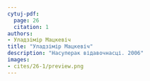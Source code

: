 ```yaml
---
cytuj-pdf:
  page: 26
  citation: 1
authors:
- Уладзімір Мацкевіч
title: "Уладзімір Мацкевіч"
description: "Насуперак відавочнасці. 2006"
images:
- cites/26-1/preview.png
---
```

